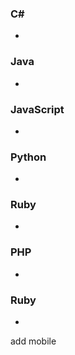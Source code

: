### C# 
* 

### Java 
*

### JavaScript 
*

### Python 
*

### Ruby 
*

### PHP 
*

### Ruby 
*

add mobile
